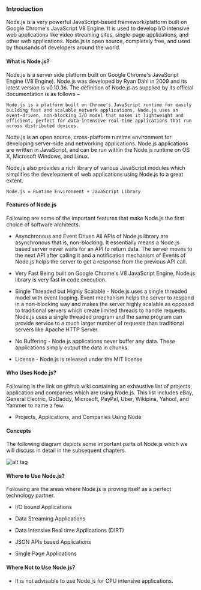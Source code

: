 ﻿### Introduction		

Node.js is a very powerful JavaScript-based framework/platform built on Google Chrome's JavaScript V8 Engine. It is used to develop I/O intensive web applications like video streaming sites, single-page applications, and other web applications. Node.js is open source, completely free, and used by thousands of developers around the world.	

#### What is Node.js?

Node.js is a server side platform built on Google Chrome's JavaScript Engine (V8 Engine). Node.js was developed by Ryan Dahl in 2009 and its latest version is v0.10.36. The definition of Node.js as supplied by its official documentation is as follows −

``` Node.js is a platform built on Chrome's JavaScript runtime for easily building fast and scalable network applications. Node.js uses an event-driven, non-blocking I/O model that makes it lightweight and efficient, perfect for data-intensive real-time applications that run across distributed devices. ```

Node.js is an open source, cross-platform runtime environment for developing server-side and networking applications. Node.js applications are written in JavaScript, and can be run within the Node.js runtime on OS X, Microsoft Windows, and Linux.

Node.js also provides a rich library of various JavaScript modules which simplifies the development of web applications using Node.js to a great extent.

``` Node.js = Runtime Environment + JavaScript Library ```


#### Features of Node.js

Following are some of the important features that make Node.js the first choice of software architects.

* Asynchronous and Event Driven All APIs of Node.js library are asynchronous that is, non-blocking. It essentially means a Node.js based server never waits for an API to return data. The server moves to the next API after calling it and a notification mechanism of Events of Node.js helps the server to get a response from the previous API call.

* Very Fast Being built on Google Chrome's V8 JavaScript Engine, Node.js library is very fast in code execution.

* Single Threaded but Highly Scalable - Node.js uses a single threaded model with event looping. Event mechanism helps the server to respond in a non-blocking way and makes the server highly scalable as opposed to traditional servers which create limited threads to handle requests. Node.js uses a single threaded program and the same program can provide service to a much larger number of requests than traditional servers like Apache HTTP Server.

* No Buffering - Node.js applications never buffer any data. These applications simply output the data in chunks.

* License - Node.js is released under the MIT license


#### Who Uses Node.js?

Following is the link on github wiki containing an exhaustive list of projects, application and companies which are using Node.js. This list includes eBay, General Electric, GoDaddy, Microsoft, PayPal, Uber, Wikipins, Yahoo!, and Yammer to name a few.

* Projects, Applications, and Companies Using Node

#### Concepts

The following diagram depicts some important parts of Node.js which we will discuss in detail in the subsequent chapters.

![alt tag](https://github.com/nagendramca2011/NodeJS-World/blob/master/1/nodejs_concepts.jpg)

#### Where to Use Node.js?

Following are the areas where Node.js is proving itself as a perfect technology partner.

* I/O bound Applications

* Data Streaming Applications

* Data Intensive Real time Applications (DIRT)

* JSON APIs based Applications

* Single Page Applications

#### Where Not to Use Node.js?

* It is not advisable to use Node.js for CPU intensive applications.



